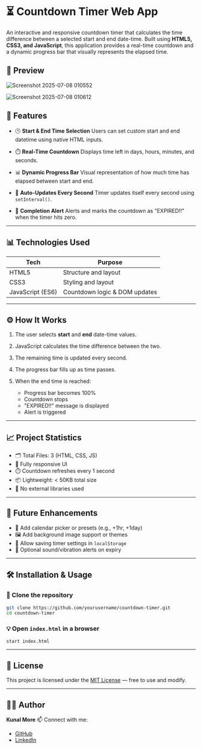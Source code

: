 # ⏳ Countdown Timer Web App

An interactive and responsive countdown timer that calculates the time difference between a selected start and end date-time. Built using **HTML5, CSS3, and JavaScript**, this application provides a real-time countdown and a dynamic progress bar that visually represents the elapsed time.

## 📸 Preview

![Screenshot 2025-07-08 010552](https://github.com/user-attachments/assets/5302dbe0-e812-44b4-ac3e-57e56d047d08)

![Screenshot 2025-07-08 010612](https://github.com/user-attachments/assets/ea5bec55-1444-4ace-a91e-ea4b95657369)


## 🚀 Features

* 🕒 **Start & End Time Selection**
  Users can set custom start and end datetime using native HTML inputs.

* ⏱️ **Real-Time Countdown**
  Displays time left in days, hours, minutes, and seconds.

* 📊 **Dynamic Progress Bar**
  Visual representation of how much time has elapsed between start and end.

* 🧠 **Auto-Updates Every Second**
  Timer updates itself every second using `setInterval()`.

* 🔔 **Completion Alert**
  Alerts and marks the countdown as "EXPIRED!!" when the timer hits zero.

---

## 📊 Technologies Used

| Tech             | Purpose                       |
| ---------------- | ----------------------------- |
| HTML5            | Structure and layout          |
| CSS3             | Styling and layout            |
| JavaScript (ES6) | Countdown logic & DOM updates |

---

## ⚙️ How It Works

1. The user selects **start** and **end** date-time values.
2. JavaScript calculates the time difference between the two.
3. The remaining time is updated every second.
4. The progress bar fills up as time passes.
5. When the end time is reached:

   * Progress bar becomes 100%
   * Countdown stops
   * "EXPIRED!!" message is displayed
   * Alert is triggered

---

## 📈 Project Statistics

* 🗂️ Total Files: 3 (HTML, CSS, JS)
* 📐 Fully responsive UI
* ⏱️ Countdown refreshes every 1 second
* 📦 Lightweight: < 50KB total size
* 🔧 No external libraries used

---

## 📌 Future Enhancements

* 📅 Add calendar picker or presets (e.g., +1hr, +1day)
* 🖼️ Add background image support or themes
* 🧾 Allow saving timer settings in `localStorage`
* 🔔 Optional sound/vibration alerts on expiry

---

## 🛠️ Installation & Usage

### 📁 Clone the repository

```bash
git clone https://github.com/yourusername/countdown-timer.git
cd countdown-timer
```

### 💡 Open `index.html` in a browser

```bash
start index.html
```

---

## 📄 License

This project is licensed under the [MIT License](https://opensource.org/licenses/MIT) — free to use and modify.

---

## 🙋‍♂️ Author

**Kunal More**
📫 Connect with me:

* [GitHub](https://github.com/yourusername)
* [LinkedIn](https://www.linkedin.com/in/yourprofile)
